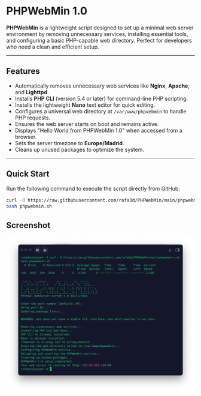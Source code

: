 # **PHPWebMin 1.0**

**PHPWebMin** is a lightweight script designed to set up a minimal web server environment by removing unnecessary services, installing essential tools, and configuring a basic PHP-capable web directory. Perfect for developers who need a clean and efficient setup.

---

## **Features**

- Automatically removes unnecessary web services like **Nginx**, **Apache**, and **Lighttpd**.
- Installs **PHP CLI** (version 5.4 or later) for command-line PHP scripting.
- Installs the lightweight **Nano** text editor for quick editing.
- Configures a universal web directory at `/var/www/phpwebmin` to handle PHP requests.
- Ensures the web server starts on boot and remains active.
- Displays "Hello World from PHPWebMin 1.0" when accessed from a browser.
- Sets the server timezone to **Europe/Madrid**.
- Cleans up unused packages to optimize the system.

---

## **Quick Start**

Run the following command to execute the script directly from GitHub:

```bash
curl -O https://raw.githubusercontent.com/rafa3d/PHPWebMin/main/phpwebmin.sh
bash phpwebmin.sh
```

## **Screenshot**
![PHPWebMin Screenshot](phpwebmin.webp)
